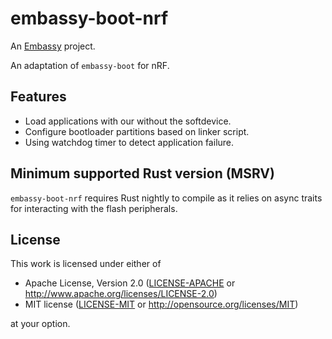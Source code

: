 # embassy-boot-nrf

An [Embassy](https://embassy.dev) project.

An adaptation of `embassy-boot` for nRF. 

## Features

* Load applications with our without the softdevice.
* Configure bootloader partitions based on linker script.
* Using watchdog timer to detect application failure.


## Minimum supported Rust version (MSRV)

`embassy-boot-nrf` requires Rust nightly to compile as it relies on async traits for interacting with the flash peripherals.

## License

This work is licensed under either of

- Apache License, Version 2.0 ([LICENSE-APACHE](LICENSE-APACHE) or
  <http://www.apache.org/licenses/LICENSE-2.0>)
- MIT license ([LICENSE-MIT](LICENSE-MIT) or <http://opensource.org/licenses/MIT>)

at your option.

